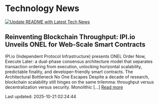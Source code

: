 # Technology News

[![Update README with Latest Tech News](https://github.com/tcdtist/daily-tech-digest/actions/workflows/main.yml/badge.svg)](https://github.com/tcdtist/daily-tech-digest/actions/workflows/main.yml)

## Reinventing Blockchain Throughput: IPI.io Unveils ONEL for Web-Scale Smart Contracts
IPI.io (Independent Protocol Infrastructure) presents ONEL Order Now, Execute Later: a dual-phase consensus architecture model that separates transaction ordering from execution, unlocking horizontal scalability, predictable finality, and developer-friendly smart contracts. The Architectural Bottleneck No One Escapes Despite a decade of research, blockchain scalability still hinges on the same trilemma: throughput versus decentralization versus security. Monolithic […]
[Read more](https://techbullion.com/reinventing-blockchain-throughput-ipi-io-unveils-onel-for-web-scale-smart-contracts/)



Last updated: 2025-10-21 02:24:44